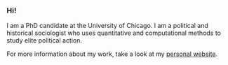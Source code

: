 ### Hi!

I am a PhD candidate at the University of Chicago. I am a political and historical sociologist who uses quantitative and computational methods to study elite political action.

For more information about my work, take a look at my [personal website](benjaminrohr.com).

<!--
**BenjaRoh/BenjaRoh** is a ✨ _special_ ✨ repository because its `README.md` (this file) appears on your GitHub profile.

Here are some ideas to get you started:

- 🔭 I’m currently working on ...
- 🌱 I’m currently learning ...
- 👯 I’m looking to collaborate on ...
- 🤔 I’m looking for help with ...
- 💬 Ask me about ...
- 📫 How to reach me: ...
- 😄 Pronouns: ...
- ⚡ Fun fact: ...
-->
